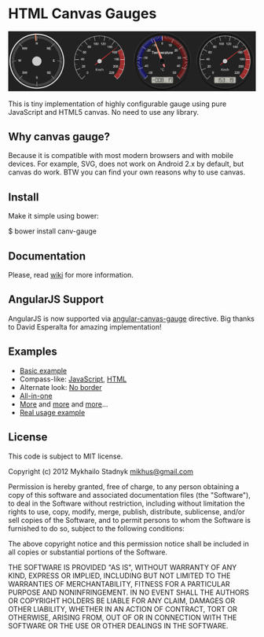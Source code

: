 # HTML Canvas Gauges

[![Canvas Gauges](https://raw.githubusercontent.com/Mikhus/blob/master/gauges.png)](https://rawgit.com/Mikhus/canv-gauge/master/examples/all-in-one.html)

This is tiny implementation of highly configurable gauge using pure JavaScript and HTML5 canvas.
No need to use any library. 

## Why canvas gauge?

Because it is compatible with most modern browsers and with mobile devices.
For example, SVG, does not work on Android 2.x by default, but canvas do work.
BTW you can find your own reasons why to use canvas.

## Install

Make it simple using bower:

  $ bower install canv-gauge

## Documentation

Please, read [wiki](https://github.com/Mikhus/canv-gauge/wiki) for more information.

## AngularJS Support

AngularJS is now supported via [angular-canvas-gauge](https://github.com/dec/angular-canvas-gauge) directive. Big thanks to David Esperalta for amazing implementation! 

## Examples

  * [Basic example](https://rawgit.com/Mikhus/canv-gauge/master/examples/example-resize.html)
  * Compass-like: [JavaScript](https://rawgit.com/Mikhus/canv-gauge/master/examples/example.html), [HTML](https://rawgit.com/Mikhus/canv-gauge/master/examples/example-html.html)
  * Alternate look: [No border](https://rawgit.com/Mikhus/canv-gauge/master/examples/noborder.html)
  * [All-in-one](https://rawgit.com/Mikhus/canv-gauge/master/examples/all-in-one.html)
  * [More](http://smart-ip.net/gauge1.html) and [more](http://smart-ip.net/gauge2.html) and [more](http://smart-ip.net/gauge-html.html)...
  * [Real usage example](http://smart-ip.net/speed-test)

## License

This code is subject to MIT license.

Copyright (c) 2012 Mykhailo Stadnyk <mikhus@gmail.com>

Permission is hereby granted, free of charge, to any person obtaining a copy of
this software and associated documentation files (the "Software"), to deal in
the Software without restriction, including without limitation the rights to use,
copy, modify, merge, publish, distribute, sublicense, and/or sell copies of the
Software, and to permit persons to whom the Software is furnished to do so,
subject to the following conditions:

The above copyright notice and this permission notice shall be included in all
copies or substantial portions of the Software.

THE SOFTWARE IS PROVIDED "AS IS", WITHOUT WARRANTY OF ANY KIND, EXPRESS OR
IMPLIED, INCLUDING BUT NOT LIMITED TO THE WARRANTIES OF MERCHANTABILITY, FITNESS
FOR A PARTICULAR PURPOSE AND NONINFRINGEMENT. IN NO EVENT SHALL THE AUTHORS OR
COPYRIGHT HOLDERS BE LIABLE FOR ANY CLAIM, DAMAGES OR OTHER LIABILITY, WHETHER
IN AN ACTION OF CONTRACT, TORT OR OTHERWISE, ARISING FROM, OUT OF OR IN
CONNECTION WITH THE SOFTWARE OR THE USE OR OTHER DEALINGS IN THE SOFTWARE.
